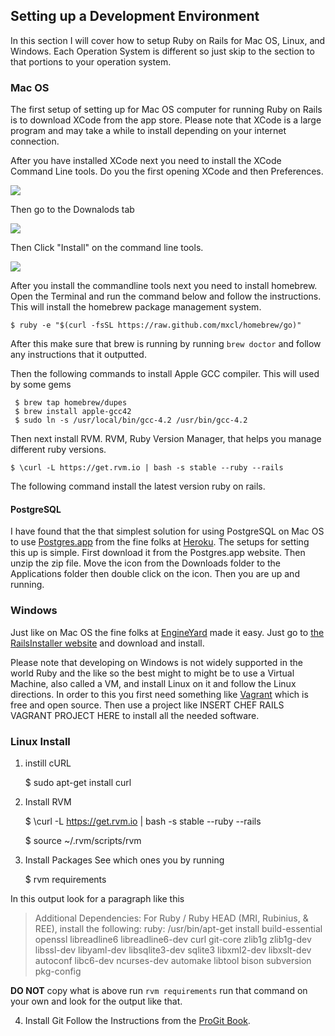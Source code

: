 ## Setting up a Development Environment
In this section I will cover how to setup Ruby on Rails for Mac OS, Linux, and Windows. Each Operation System is different so just skip to the section to that portions to your operation system.


### Mac OS 
The first setup of setting up for Mac OS computer for running Ruby on Rails is to download XCode from the app store. Please note that XCode is a large program and may take a while to install depending on your internet connection.

After you have installed XCode next you need to install the XCode Command Line tools. Do you the first opening XCode and then Preferences.

![](images/chapter_2/xcode_prefs.png)

Then go to the Downalods tab

![](images/chapter_2/downloads_tab.png)

Then Click "Install" on the command line tools.

![](images/chapter_2/xcode-cmt.png)

After you install the commandline tools next you need to install homebrew. Open the Terminal and run the command below and follow the instructions.  This will install the homebrew package management system. 

	$ ruby -e "$(curl -fsSL https://raw.github.com/mxcl/homebrew/go)"

After this make sure that brew is running by running `brew doctor` and follow any instructions that it outputted. 

Then the following commands to install Apple GCC compiler. This will used by some gems

	 $ brew tap homebrew/dupes
 	 $ brew install apple-gcc42
 	 $ sudo ln -s /usr/local/bin/gcc-4.2 /usr/bin/gcc-4.2

Then next install RVM. RVM, Ruby Version Manager, that helps you manage different ruby versions.

	$ \curl -L https://get.rvm.io | bash -s stable --ruby --rails

The following command install the latest version ruby on rails.

#### PostgreSQL 
I have found that the that simplest solution for using PostgreSQL on Mac OS to use [Postgres.app](http://http://postgresapp.com/) from the fine folks at [Heroku](https://heroku.com). The setups for setting this up is simple. First download it from the Postgres.app website. Then unzip the zip file. Move the icon from the Downloads folder to the Applications folder then double click on the icon. Then you are up and running.


### Windows
Just like on Mac OS the fine folks at [EngineYard](http://EngineYard.com) made it easy. Just go to [the RailsInstaller website](http://railsinstaller.org/) and download and install.


Please note that developing on Windows is not widely supported in the world Ruby and the like so the best might to might be to use a Virtual Machine, also called a VM, and install Linux on it and follow the Linux directions. In order to this you first need something like [Vagrant](http://www.vagrantup.com) which is free and open source. Then use a project like INSERT CHEF RAILS VAGRANT PROJECT HERE to install all the needed software.	

### Linux Install
1. instill cURL

	$ sudo apt-get install curl
	
2. Install RVM

	$ \curl -L https://get.rvm.io | bash -s stable --ruby --rails

	$ source ~/.rvm/scripts/rvm
	
3. Install Packages
See which ones you by running

	$ rvm requirements

In this output look for a paragraph like this

> Additional Dependencies:
>  For Ruby / Ruby HEAD (MRI, Rubinius, & REE), install the following:
>  ruby: /usr/bin/apt-get install build-essential openssl libreadline6 libreadline6-dev curl git-core zlib1g zlib1g-dev libssl-dev libyaml-dev libsqlite3-dev sqlite3 libxml2-dev libxslt-dev autoconf libc6-dev ncurses-dev automake libtool bison subversion pkg-config

**DO NOT** copy what is above run `rvm requirements` run that command on your own and look for the output like that.

4. Install Git
Follow the Instructions from the [ProGit Book](http://www.git-scm.com/book/en/Getting-Started-Installing-Git).


